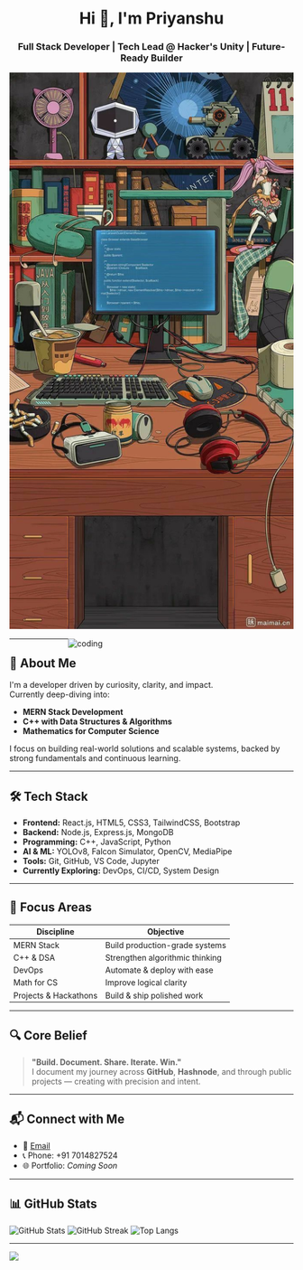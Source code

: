 <h1 align="center">Hi 👋, I'm Priyanshu</h1>
<h3 align="center">Full Stack Developer | Tech Lead @ Hacker's Unity | Future-Ready Builder</h3>

<p align="center">
  <img src="https://raw.githubusercontent.com/Priyanshu-Thakur63/Priyanshu-Thakur63/main/desk.jpg" alt="My Dev Desk" width="700"/>
</p>


<img align="right" alt="coding" width="400" src="https://cdnl.iconscout.com/lottie/premium/preview/developer-programming-working-on-laptop-4085817-3378404.gif?f=webp" />

---

## 🧠 About Me

I'm a developer driven by curiosity, clarity, and impact.  
Currently deep-diving into:

- **MERN Stack Development**
- **C++ with Data Structures & Algorithms**
- **Mathematics for Computer Science**

I focus on building real-world solutions and scalable systems, backed by strong fundamentals and continuous learning.

---

## 🛠 Tech Stack

- **Frontend:** React.js, HTML5, CSS3, TailwindCSS, Bootstrap  
- **Backend:** Node.js, Express.js, MongoDB  
- **Programming:** C++, JavaScript, Python  
- **AI & ML:** YOLOv8, Falcon Simulator, OpenCV, MediaPipe  
- **Tools:** Git, GitHub, VS Code, Jupyter  
- **Currently Exploring:** DevOps, CI/CD, System Design

---

## 📌 Focus Areas

| Discipline            | Objective                      |
|-----------------------|--------------------------------|
| MERN Stack            | Build production-grade systems |
| C++ & DSA             | Strengthen algorithmic thinking|
| DevOps                | Automate & deploy with ease    |
| Math for CS           | Improve logical clarity        |
| Projects & Hackathons | Build & ship polished work     |

---

## 🔍 Core Belief

> **"Build. Document. Share. Iterate. Win."**  
I document my journey across **GitHub**, **Hashnode**, and through public projects — creating with precision and intent.

---

## 📬 Connect with Me

- 📧 [Email](mailto:thatcoldcoffee17100@gmail.com)  
- 📞 Phone: +91 7014827524  
- 🌐 Portfolio: *Coming Soon*

---

## 📊 GitHub Stats

![GitHub Stats](https://github-readme-stats.vercel.app/api?username=priyanshu-thakur63&theme=react&hide_border=false&count_private=true)
![GitHub Streak](https://github-readme-streak-stats.herokuapp.com/?user=priyanshu-thakur63&theme=react&hide_border=false)
![Top Langs](https://github-readme-stats.vercel.app/api/top-langs/?username=priyanshu-thakur63&theme=react&layout=compact&hide_border=false)

---

[![](https://visitcount.itsvg.in/api?id=thatcoldcoffee&icon=0&color=0)](https://visitcount.itsvg.in)
